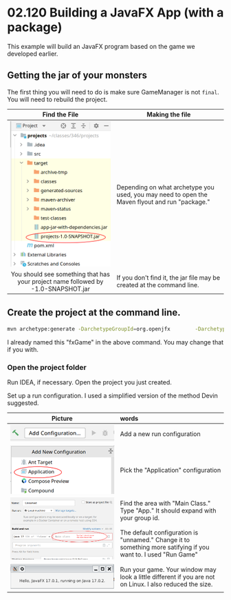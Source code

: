 # 02.120 Building a JavaFX App (with a package)

This example will build an JavaFX program based on the game we developed earlier.

## Getting the jar of your monsters

The first thing you will need to do is make sure GameManager is not `final`.  You will need to rebuild the project.

Find the File|Making the file
:---:|---
![Click here to find the Project files](images/jarFile.png)| Depending on what archetype you used, you may need to open the Maven flyout and run "package."
You should see something that has your project name followed by -1.0-SNAPSHOT.jar|If you don't find it, the jar file may be created at the command line.

## Create the project at the command line.

```bash
mvn archetype:generate -DarchetypeGroupId=org.openjfx        -DarchetypeArtifactId=javafx-archetype-simple -DarchetypeVersion=0.0.3 -DgroupId="" -DartifactId=fxGame -Dversion=1.0.0 -Djavafx-version=17.0.1
```     
I already named this "fxGame" in the above command.  You may change that if you with.  

### Open the project folder

Run IDEA, if necessary.  Open the project you just created.

Set up a run configuration.  I used a simplified version of the method Devin suggested.

Picture|words
:---:|:---
![Add Configuration](images/addConfiguration.png) |Add a new run configuration
![Pick "application"](images/Application.png) |Pick the "Application" configuration
![Type App in the Main Class area](images/Main.png) | Find the area with "Main Class."  Type "App." It should expand with your group id. <br><br> The default configuration is "unnamed."  Change it to something more satifying if you want to.  I used "Run Game"
![Try running your game](images/confirm.png) | Run your game.  Your window may look a little different if you are not on Linux.  I also reduced the size.

